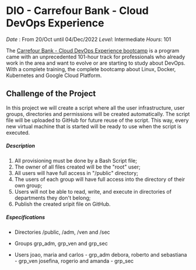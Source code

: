# DIO - Carrefour Bank - Cloud DevOps Experience #

*Date* : From 20/Oct until 04/Dec/2022
*Level*: Intermediate
*Hours*: 101

The [Carrefour Bank - Cloud DevOps Experience bootcamp](https://web.dio.me/track/cloud-devops-experience-banco-carrefour) is a program came with an unprecedented 101-hour track for professionals who already work in the area and want to evolve or are starting to study about DevOps. With a complete training, the complete bootcamp about Linux, Docker, Kubernetes and Google Cloud Platform. 


## Challenge of the Project ##

In this project we will create a script where all the user infrastructure, user groups, directories and permissions will be created automatically. The script file will be uploaded to GitHub for future reuse of the script. This way, every new virtual machine that is started will be ready to use when the script is executed.

##### *Description* #####
1. All provisioning must be done by a Bash Script file;
2. The owner of all files created will be the "root" user;
3. All users will have full access in "/public" directory;
4. The users of each group will have full access into the directory of their own group;
5. Users will not be able to read, write, and execute in directories of departments they don't belong;
6. Publish the created sripit file on GitHub.

##### *Especifications* #####
* Directories
/public, /adm, /ven and /sec

* Groups
grp_adm, grp_ven and grp_sec

* Users
joao, maria and carlos - grp_adm 
debora, roberto and sebastiana - grp_ven
josefina, rogerio and amanda - grp_sec
